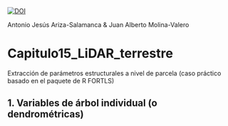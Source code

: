 [![DOI](https://zenodo.org/badge/694534100.svg)](https://zenodo.org/doi/10.5281/zenodo.10454197)

Antonio Jesús Ariza-Salamanca & Juan Alberto Molina-Valero

# Capitulo15_LiDAR_terrestre

Extracción de parámetros estructurales a nivel de parcela (caso práctico basado en el paquete de R FORTLS)

## 1. Variables de árbol individual (o dendrométricas)
